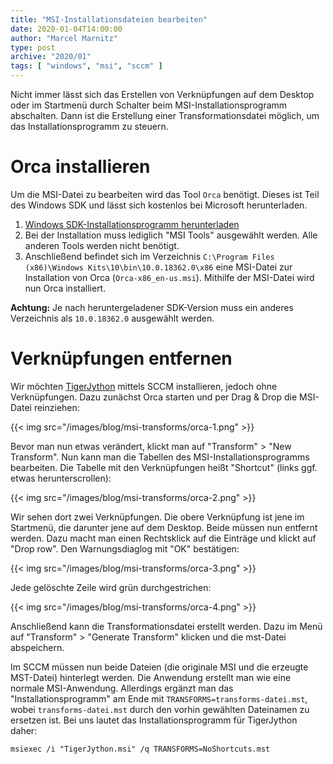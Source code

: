 ```yaml
---
title: "MSI-Installationsdateien bearbeiten"
date: 2020-01-04T14:00:00
author: "Marcel Marnitz"
type: post
archive: "2020/01"
tags: [ "windows", "msi", "sccm" ]
---
```


Nicht immer lässt sich das Erstellen von Verknüpfungen auf dem Desktop oder im Startmenü durch Schalter beim MSI-Installationsprogramm abschalten. Dann ist die Erstellung einer Transformationsdatei möglich, um das Installationsprogramm zu steuern.

<!--more-->

# Orca installieren

Um die MSI-Datei zu bearbeiten wird das Tool `Orca` benötigt. Dieses ist Teil des Windows SDK und lässt sich kostenlos bei Microsoft herunterladen.

1. [Windows SDK-Installationsprogramm herunterladen](https://developer.microsoft.com/de-de/windows/downloads/windows-10-sdk)
2. Bei der Installation muss lediglich "MSI Tools" ausgewählt werden. Alle anderen Tools werden nicht benötigt.
3. Anschließend befindet sich im Verzeichnis `C:\Program Files (x86)\Windows Kits\10\bin\10.0.18362.0\x86` eine MSI-Datei zur Installation von Orca (`Orca-x86_en-us.msi`). Mithilfe der MSI-Datei wird nun Orca installiert.

**Achtung:** Je nach heruntergeladener SDK-Version muss ein anderes Verzeichnis als `10.0.18362.0` ausgewählt werden.

# Verknüpfungen entfernen

Wir möchten [TigerJython](http://www.tigerjython.ch) mittels SCCM installieren, jedoch ohne Verknüpfungen. Dazu zunächst Orca starten und per Drag & Drop die MSI-Datei reinziehen:

{{< img src="/images/blog/msi-transforms/orca-1.png" >}}

Bevor man nun etwas verändert, klickt man auf "Transform" > "New Transform". Nun kann man die Tabellen des MSI-Installationsprogramms bearbeiten. Die Tabelle mit den Verknüpfungen heißt "Shortcut" (links ggf. etwas herunterscrollen):

{{< img src="/images/blog/msi-transforms/orca-2.png" >}}

Wir sehen dort zwei Verknüpfungen. Die obere Verknüpfung ist jene im Startmenü, die darunter jene auf dem Desktop. Beide müssen nun entfernt werden. Dazu macht man einen Rechtsklick auf die Einträge und klickt auf "Drop row". Den Warnungsdiaglog mit "OK" bestätigen:

{{< img src="/images/blog/msi-transforms/orca-3.png" >}}

Jede gelöschte Zeile wird grün durchgestrichen:

{{< img src="/images/blog/msi-transforms/orca-4.png" >}}

Anschließend kann die Transformationsdatei erstellt werden. Dazu im Menü auf "Transform" > "Generate Transform" klicken und die mst-Datei abspeichern.

Im SCCM müssen nun beide Dateien (die originale MSI und die erzeugte MST-Datei) hinterlegt werden. Die Anwendung erstellt man wie eine normale MSI-Anwendung. Allerdings ergänzt man das "Installationsprogramm" am Ende mit `TRANSFORMS=transforms-datei.mst`, wobei `transforms-datei.mst` durch den vorhin gewählten Dateinamen zu ersetzen ist. Bei uns lautet das Installationsprogramm für TigerJython daher: 

`msiexec /i "TigerJython.msi" /q TRANSFORMS=NoShortcuts.mst`